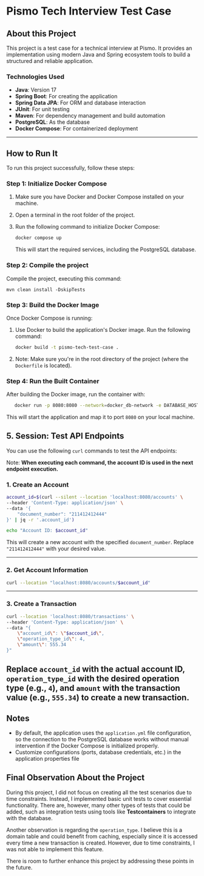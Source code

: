 # **Pismo Tech Interview Test Case**

## **About this Project**

This project is a test case for a technical interview at Pismo. It provides an implementation using modern Java and Spring ecosystem tools to build a structured and reliable application.

### **Technologies Used**
- **Java**: Version 17
- **Spring Boot**: For creating the application
- **Spring Data JPA**: For ORM and database interaction
- **JUnit**: For unit testing
- **Maven**: For dependency management and build automation
- **PostgreSQL**: As the database
- **Docker Compose**: For containerized deployment

---

## **How to Run It**

To run this project successfully, follow these steps:

### **Step 1: Initialize Docker Compose**
1. Make sure you have Docker and Docker Compose installed on your machine.
2. Open a terminal in the root folder of the project.
3. Run the following command to initialize Docker Compose:

   ```bash
   docker compose up
   ```

   This will start the required services, including the PostgreSQL database.

### **Step 2: Compile the project**
Compile the project, executing this command:

``
  mvn clean install -DskipTests
``
### **Step 3: Build the Docker Image**
Once Docker Compose is running:

1. Use Docker to build the application's Docker image. Run the following command:

   ```bash
   docker build -t pismo-tech-test-case .
   ```

2. Note: Make sure you're in the root directory of the project (where the `Dockerfile` is located).

### **Step 4: Run the Built Container**

After building the Docker image, run the container with:

```bash
   docker run -p 8080:8080 --network=docker_db-network -e DATABASE_HOST=db:5432 pismo-tech-test-case
```

This will start the application and map it to port `8080` on your local machine.

## 5. Session: Test API Endpoints

You can use the following `curl` commands to test the API endpoints:

Note: **When executing each command, the account ID is used in the next endpoint execution.**
### 1. Create an Account
```bash
account_id=$(curl --silent --location 'localhost:8080/accounts' \
--header 'Content-Type: application/json' \
--data '{
    "document_number": "211412412444"
}' | jq -r '.account_id')

echo "Account ID: $account_id"
```
This will create a new account with the specified `document_number`. Replace `"211412412444"` with your desired value.

---

### 2. Get Account Information
```bash
curl --location "localhost:8080/accounts/$account_id"
```
---

### 3. Create a Transaction
```bash
curl --location 'localhost:8080/transactions' \
--header 'Content-Type: application/json' \
--data "{
    \"account_id\": \"$account_id\",
    \"operation_type_id\": 4,
    \"amount\": 555.34
}"
```
Replace `account_id` with the actual account ID, `operation_type_id` with the desired operation type (e.g., `4`), and `amount` with the transaction value (e.g., `555.34`) to create a new transaction.
---

## Notes

- By default, the application uses the `application.yml` file configuration, so the connection to the PostgreSQL database works without manual intervention if the Docker Compose is initialized properly.
- Customize configurations (ports, database credentials, etc.) in the application properties file

## Final Observation About the Project

During this project, I did not focus on creating all the test scenarios due to time constraints. Instead, I implemented basic unit tests to cover essential functionality. There are, however, many other types of tests that could be added, such as integration tests using tools like **Testcontainers** to integrate with the database.

Another observation is regarding the `operation_type`. I believe this is a domain table and could benefit from caching, especially since it is accessed every time a new transaction is created. However, due to time constraints, I was not able to implement this feature.

There is room to further enhance this project by addressing these points in the future.
